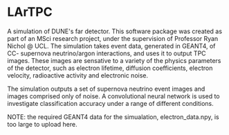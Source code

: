 # LArTPC
A simulation of DUNE's far detector. This software package was created as part of an MSci research project, under the supervision of Professor Ryan Nichol @ UCL. The simulation takes event data, generated in GEANT4, of CC- supernova neutrino/argon interactions, and uses it to output TPC images. These images are sensative to a variety of the physics parameters of the detector, such as electron lifetime, diffusion coefficients, electron velocity, radioactive activity and electronic noise.

The simulation outputs a set of supernova neutrino event images and images comprised only of noise. A convolutional neural network is used to investigate classification accuracy under a range of different conditions. 

NOTE: the required GEANT4 data for the simualation, electron_data.npy, is too large to upload here. 
